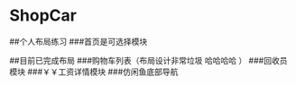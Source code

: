 # ShopCar
##个人布局练习
###首页是可选择模块


##目前已完成布局
  ###购物车列表（布局设计非常垃圾 哈哈哈哈 ）
  ###回收员模块
  ###￥￥工资详情模块
  ###仿闲鱼底部导航

